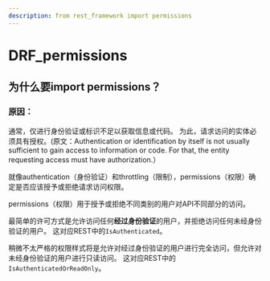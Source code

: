 ```yaml
---
description: from rest_framework import permissions
---
```


# DRF\_permissions

## 为什么要import permissions？

### 原因：

通常，仅进行身份验证或标识不足以获取信息或代码。 为此，请求访问的实体必须具有授权。\(原文：Authentication or identification by itself is not usually sufficient to gain access to information or code. For that, the entity requesting access must have authorization.）

就像authentication（身份验证）和throttling（限制），permissions（权限）确定是否应该授予或拒绝请求访问权限。

permissions（权限）用于授予或拒绝不同类别的用户对API不同部分的访问。

最简单的许可方式是允许访问任何**经过身份验证**的用户，并拒绝访问任何未经身份验证的用户。 这对应REST中的`IsAuthenticated`。

稍微不太严格的权限样式将是允许对经过身份验证的用户进行完全访问，但允许对未经身份验证的用户进行只读访问。 这对应REST中的`IsAuthenticatedOrReadOnly`。

